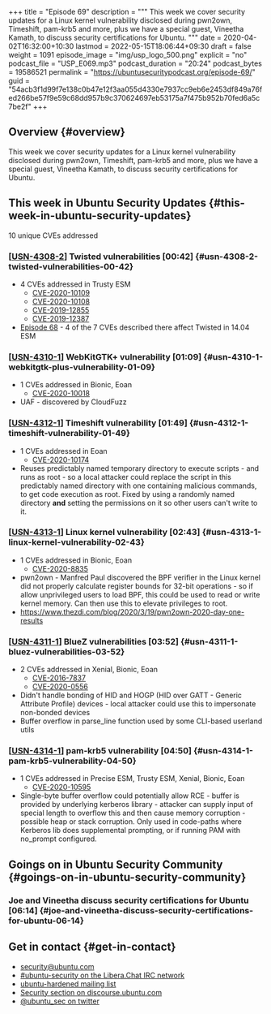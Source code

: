 +++
title = "Episode 69"
description = """
  This week we cover security updates for a Linux kernel vulnerability
  disclosed during pwn2own, Timeshift, pam-krb5 and more, plus we have a
  special guest, Vineetha Kamath, to discuss security certifications for
  Ubuntu.
  """
date = 2020-04-02T16:32:00+10:30
lastmod = 2022-05-15T18:06:44+09:30
draft = false
weight = 1091
episode_image = "img/usp_logo_500.png"
explicit = "no"
podcast_file = "USP_E069.mp3"
podcast_duration = "20:24"
podcast_bytes = 19586521
permalink = "https://ubuntusecuritypodcast.org/episode-69/"
guid = "54acb3f1d99f7e138c0b47e12f3aa055d4330e7937cc9eb6e2453df849a76fed266be57f9e59c68dd957b9c370624697eb53175a7f475b952b70fed6a5c7be2f"
+++

## Overview {#overview}

This week we cover security updates for a Linux kernel vulnerability
disclosed during pwn2own, Timeshift, pam-krb5 and more, plus we have a
special guest, Vineetha Kamath, to discuss security certifications for
Ubuntu.


## This week in Ubuntu Security Updates {#this-week-in-ubuntu-security-updates}

10 unique CVEs addressed


### [[USN-4308-2](https://usn.ubuntu.com/4308-2/)] Twisted vulnerabilities [00:42] {#usn-4308-2-twisted-vulnerabilities-00-42}

-   4 CVEs addressed in Trusty ESM
    -   [CVE-2020-10109](https://ubuntu.com/security/CVE-2020-10109) <!-- medium -->
    -   [CVE-2020-10108](https://ubuntu.com/security/CVE-2020-10108) <!-- medium -->
    -   [CVE-2019-12855](https://ubuntu.com/security/CVE-2019-12855) <!-- low -->
    -   [CVE-2019-12387](https://ubuntu.com/security/CVE-2019-12387) <!-- low -->
-   [Episode 68](https://ubuntusecuritypodcast.org/episode-68/) - 4 of the 7 CVEs described there affect Twisted in 14.04
    ESM


### [[USN-4310-1](https://usn.ubuntu.com/4310-1/)] WebKitGTK+ vulnerability [01:09] {#usn-4310-1-webkitgtk-plus-vulnerability-01-09}

-   1 CVEs addressed in Bionic, Eoan
    -   [CVE-2020-10018](https://ubuntu.com/security/CVE-2020-10018) <!-- medium -->
-   UAF - discovered by CloudFuzz


### [[USN-4312-1](https://usn.ubuntu.com/4312-1/)] Timeshift vulnerability [01:49] {#usn-4312-1-timeshift-vulnerability-01-49}

-   1 CVEs addressed in Eoan
    -   [CVE-2020-10174](https://ubuntu.com/security/CVE-2020-10174) <!-- high -->
-   Reuses predictably named temporary directory to execute scripts - and
    runs as root - so a local attacker could replace the script in this
    predictably named directory with one containing malicious commands, to
    get code execution as root. Fixed by using a randomly named directory
    **and** setting the permissions on it so other users can't write to it.


### [[USN-4313-1](https://usn.ubuntu.com/4313-1/)] Linux kernel vulnerability [02:43] {#usn-4313-1-linux-kernel-vulnerability-02-43}

-   1 CVEs addressed in Bionic, Eoan
    -   [CVE-2020-8835](https://ubuntu.com/security/CVE-2020-8835) <!-- high -->
-   pwn2own - Manfred Paul discovered the BPF verifier in the Linux kernel
    did not properly calculate register bounds for 32-bit operations - so if
    allow unprivileged users to load BPF, this could be used to read or write
    kernel memory. Can then use this to elevate privileges to root.
-   <https://www.thezdi.com/blog/2020/3/19/pwn2own-2020-day-one-results>


### [[USN-4311-1](https://usn.ubuntu.com/4311-1/)] BlueZ vulnerabilities [03:52] {#usn-4311-1-bluez-vulnerabilities-03-52}

-   2 CVEs addressed in Xenial, Bionic, Eoan
    -   [CVE-2016-7837](https://ubuntu.com/security/CVE-2016-7837) <!-- low -->
    -   [CVE-2020-0556](https://ubuntu.com/security/CVE-2020-0556) <!-- medium -->
-   Didn't handle bonding of HID and HOGP (HID over GATT - Generic Attribute
    Profile) devices - local attacker could use this to impersonate
    non-bonded devices
-   Buffer overflow in parse_line function used by some CLI-based userland
    utils


### [[USN-4314-1](https://usn.ubuntu.com/4314-1/)] pam-krb5 vulnerability [04:50] {#usn-4314-1-pam-krb5-vulnerability-04-50}

-   1 CVEs addressed in Precise ESM, Trusty ESM, Xenial, Bionic, Eoan
    -   [CVE-2020-10595](https://ubuntu.com/security/CVE-2020-10595) <!-- medium -->
-   Single-byte buffer overflow could potentially allow RCE - buffer is
    provided by underlying kerberos library - attacker can supply input of
    special length to overflow this and then cause memory corruption -
    possible heap or stack corruption. Only used in code-paths where Kerberos
    lib does supplemental prompting, or if running PAM with no_prompt
    configured.


## Goings on in Ubuntu Security Community {#goings-on-in-ubuntu-security-community}


### Joe and Vineetha discuss security certifications for Ubuntu [06:14] {#joe-and-vineetha-discuss-security-certifications-for-ubuntu-06-14}


## Get in contact {#get-in-contact}

-   [security@ubuntu.com](mailto:security@ubuntu.com)
-   [#ubuntu-security on the Libera.Chat IRC network](https://libera.chat)
-   [ubuntu-hardened mailing list](https://lists.ubuntu.com/mailman/listinfo/ubuntu-hardened)
-   [Security section on discourse.ubuntu.com](https://discourse.ubuntu.com/c/security)
-   [@ubuntu_sec on twitter](https://twitter.com/ubuntu_sec)